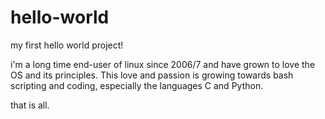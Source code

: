 # hello-world
my first hello world project!

i'm a long time end-user of linux since 2006/7 and have grown to love the OS and its principles. This love and passion is growing towards bash scripting and coding, especially the languages C and Python.

that is all.
